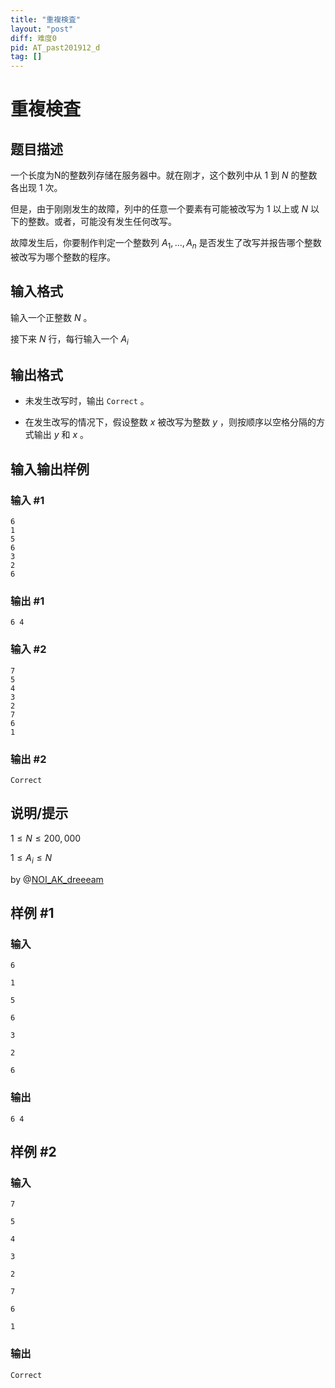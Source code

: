 ```yaml
---
title: "重複検査"
layout: "post"
diff: 难度0
pid: AT_past201912_d
tag: []
---
```


# 重複検査

## 题目描述

一个长度为N的整数列存储在服务器中。就在刚才，这个数列中从 $1$ 到 $N$ 的整数各出现 $1$ 次。

但是，由于刚刚发生的故障，列中的任意一个要素有可能被改写为 $1$ 以上或 $N$ 以下的整数。或者，可能没有发生任何改写。

故障发生后，你要制作判定一个整数列 $A_1,...,A_n$ 是否发生了改写并报告哪个整数被改写为哪个整数的程序。

## 输入格式

输入一个正整数 $N$ 。

接下来 $N$ 行，每行输入一个 $A_i$

## 输出格式

- 未发生改写时，输出 `Correct` 。

- 在发生改写的情况下，假设整数 $x$ 被改写为整数 $y$ ，则按顺序以空格分隔的方式输出 $y$ 和 $x$ 。

## 输入输出样例

### 输入 #1

```
6
1
5
6
3
2
6
```

### 输出 #1

```
6 4
```

### 输入 #2

```
7
5
4
3
2
7
6
1
```

### 输出 #2

```
Correct
```

## 说明/提示

$1 \le N \le 200,000$

$1 \le A_i \le N$

by @[NOI_AK_dreeeam](https://www.luogu.com.cn/user/686445)

## 样例 #1

### 输入

```
6
1
5
6
3
2
6
```

### 输出

```
6 4
```

## 样例 #2

### 输入

```
7
5
4
3
2
7
6
1
```

### 输出

```
Correct
```

